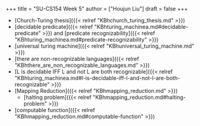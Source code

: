 +++
title = "SU-CS154 Week 5"
author = ["Houjun Liu"]
draft = false
+++

-   [Church-Turing thesis]({{< relref "KBhchurch_turing_thesis.md" >}})
-   [decidable predicate]({{< relref "KBhturing_machinea.md#decidable-predicate" >}}) and [predicate recognizability]({{< relref "KBhturing_machinea.md#predicate-recognizability" >}})
-   [universal turing machine]({{< relref "KBhuniversal_turing_machine.md" >}})
-   [there are non-recognizable languages]({{< relref "KBhthere_are_non_recognizable_languages.md" >}})
-   [L is decidable IFF L and not L are both recognizable]({{< relref "KBhturing_machinea.md#l-is-decidable-iff-l-and-not-l-are-both-recognizable" >}})
-   [Mapping Reduction]({{< relref "KBhmapping_reduction.md" >}})
    -   [halting problem]({{< relref "KBhmapping_reduction.md#halting-problem" >}})
-   [computable function]({{< relref "KBhmapping_reduction.md#computable-function" >}})
